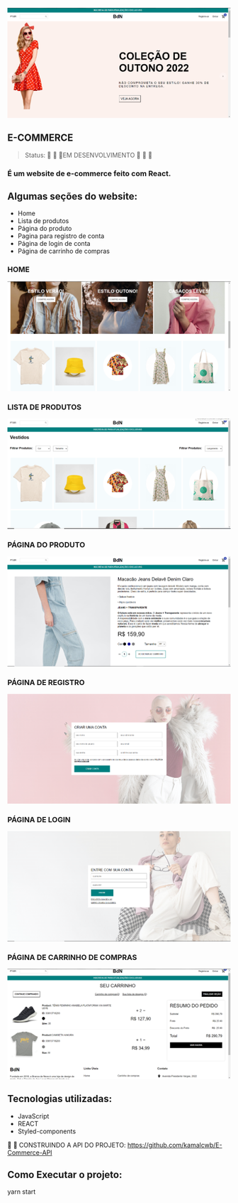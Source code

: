 ![E-COMMERCE](https://github.com/kamalcwb/E-Commerce/blob/main/CLIENT/src/img/WEB/home1.png)
<h2>E-COMMERCE</h2>

>Status: :construction: :construction: :construction:EM DESENVOLVIMENTO :construction: :construction: :construction:


### É um website de e-commerce feito com React.

## Algumas seções do website:

+ Home
+ Lista de produtos
+ Página do produto
+ Pagina para registro de conta
+ Página de login de conta
+ Página de carrinho de compras


### HOME
![HOME](https://github.com/kamalcwb/E-Commerce/blob/main/CLIENT/src/img/WEB/Home2.png)

### LISTA DE PRODUTOS
![LISTA DE PRODUTOS](https://github.com/kamalcwb/E-Commerce/blob/main/CLIENT/src/img/WEB/ListaDeProdutos.png)

### PÁGINA DO PRODUTO
![PÁGINA DO PRODUTO](https://github.com/kamalcwb/E-Commerce/blob/main/CLIENT/src/img/WEB/Produtos.png)

### PÁGINA DE REGISTRO
![PÁGINA DE REGISTRO](https://github.com/kamalcwb/E-Commerce/blob/main/CLIENT/src/img/WEB/Registro.png)

### PÁGINA DE LOGIN
![PÁGINA DE LOGIN](https://github.com/kamalcwb/E-Commerce/blob/main/CLIENT/src/img/WEB/Login.png)

### PÁGINA DE CARRINHO DE COMPRAS
![PÁGINA DE CARRINHO DE COMPRAS](https://github.com/kamalcwb/E-Commerce/blob/main/CLIENT/src/img/WEB/carrinhoDeCompras.png)


## Tecnologias utilizadas:
 
+ JavaScript
+ REACT
+ Styled-components

:triangular_flag_on_post: :triangular_flag_on_post: CONSTRUINDO A API DO PROJETO:
https://github.com/kamalcwb/E-Commerce-API

## Como Executar o projeto:

yarn start

